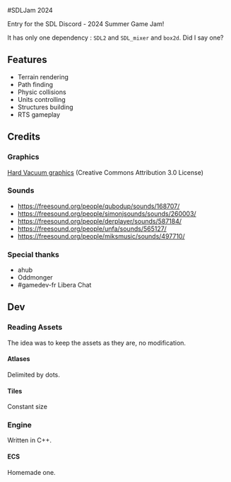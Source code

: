 #SDLJam 2024

Entry for the SDL Discord - 2024 Summer Game Jam!

It has only one dependency : `SDL2` and `SDL_mixer` and `box2d`. Did I say one?

## Features

  * Terrain rendering
  * Path finding
  * Physic collisions
  * Units controlling
  * Structures building
  * RTS gameplay

## Credits

### Graphics

[Hard Vacuum graphics](https://lostgarden.home.blog/2005/03/27/game-post-mortem-hard-vacuum/)
(Creative Commons Attribution 3.0 License)

### Sounds

 * https://freesound.org/people/qubodup/sounds/168707/
 * https://freesound.org/people/simonjsounds/sounds/260003/
 * https://freesound.org/people/derplayer/sounds/587184/
 * https://freesound.org/people/unfa/sounds/565127/
 * https://freesound.org/people/miksmusic/sounds/497710/

### Special thanks

 * ahub
 * Oddmonger
 * #gamedev-fr Libera Chat

## Dev

### Reading Assets

The idea was to keep the assets as they are, no modification.

#### Atlases

Delimited by dots.

#### Tiles

Constant size

### Engine

Written in C++.

#### ECS

Homemade one.
